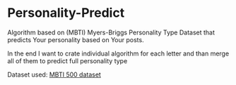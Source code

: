 ﻿# Personality-Predict

Algorithm based on (MBTI) Myers-Briggs Personality Type Dataset that predicts Your personality based on Your posts.

In the end I want to crate individual algorithm for each letter and than merge all of them to predict full personality type

Dataset used: [MBTI 500 dataset](https://www.kaggle.com/zeyadkhalid/mbti-personality-types-500-dataset/code)<br />
